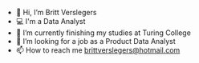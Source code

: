 - 👋 Hi, I’m Britt Verslegers
- 💻 I'm a Data Analyst
- 🚀 I’m currently finishing my studies at Turing College 
- 💞️ I’m looking for a job as a Product Data Analyst
- 📫 How to reach me brittverslegers@hotmail.com

<!---
Bversleg/Bversleg is a ✨ special ✨ repository because its `README.md` (this file) appears on your GitHub profile.
You can click the Preview link to take a look at your changes.
--->

